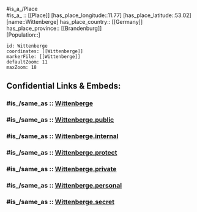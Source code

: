 ﻿---
confidential: public
isDeleted: false
location:
- 53.02
- 11.77
mapmarker: city
mapzoom:
- 7
- 12
SpocWebEntityId: 35658
tags:
- geo/City
type: City
---

#is_a_/Place  
#is_a_ :: [[Place]] 
[has_place_longitude::11.77] 
[has_place_latitude::53.02] 
[name::Wittenberge] 
has_place_country:: [[Germany]]  
has_place_province:: [[Brandenburg]]  
[Population::] 



```leaflet
id: Wittenberge
coordinates: [[Wittenberge]] 
markerFile: [[Wittenberge]] 
defaultZoom: 11 
maxZoom: 18
```


## Confidential Links & Embeds: 

### #is_/same_as :: [Wittenberge](/_Standards/Earth/Continent/Europe/Europe~Central/Germany/Germany~East/Brandenburg/counties~Brandenburg/Prignitz/cities~Prignitz/Wittenberge.md) 

### #is_/same_as :: [Wittenberge.public](/_public/Earth/Continent/Europe/Europe~Central/Germany/Germany~East/Brandenburg/counties~Brandenburg/Prignitz/cities~Prignitz/Wittenberge.public.md) 

### #is_/same_as :: [Wittenberge.internal](/_internal/Earth/Continent/Europe/Europe~Central/Germany/Germany~East/Brandenburg/counties~Brandenburg/Prignitz/cities~Prignitz/Wittenberge.internal.md) 

### #is_/same_as :: [Wittenberge.protect](/_protect/Earth/Continent/Europe/Europe~Central/Germany/Germany~East/Brandenburg/counties~Brandenburg/Prignitz/cities~Prignitz/Wittenberge.protect.md) 

### #is_/same_as :: [Wittenberge.private](/_private/Earth/Continent/Europe/Europe~Central/Germany/Germany~East/Brandenburg/counties~Brandenburg/Prignitz/cities~Prignitz/Wittenberge.private.md) 

### #is_/same_as :: [Wittenberge.personal](/_personal/Earth/Continent/Europe/Europe~Central/Germany/Germany~East/Brandenburg/counties~Brandenburg/Prignitz/cities~Prignitz/Wittenberge.personal.md) 

### #is_/same_as :: [Wittenberge.secret](/_secret/Earth/Continent/Europe/Europe~Central/Germany/Germany~East/Brandenburg/counties~Brandenburg/Prignitz/cities~Prignitz/Wittenberge.secret.md)

